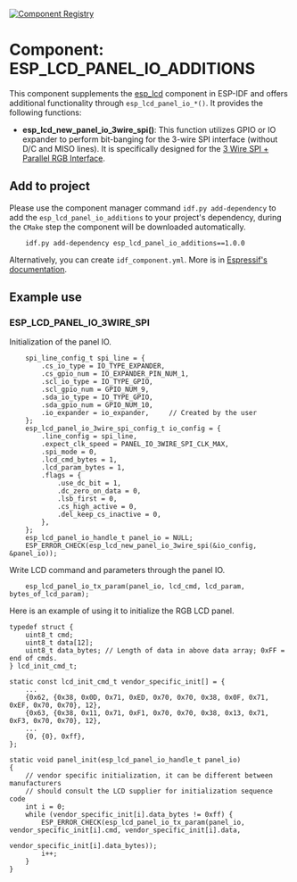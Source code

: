 [![Component Registry](https://components.espressif.com/components/espressif/esp_lcd_panel_io_additions/badge.svg)](https://components.espressif.com/components/espressif/esp_lcd_panel_io_additions)

# Component: ESP_LCD_PANEL_IO_ADDITIONS

This component supplements the [esp_lcd](https://github.com/espressif/esp-idf/blob/master/components/esp_lcd/include/esp_lcd_panel_io.h) component in ESP-IDF and offers additional functionality through `esp_lcd_panel_io_*()`. It provides the following functions:

* **esp_lcd_new_panel_io_3wire_spi()**: This function utilizes GPIO or IO expander to perform bit-banging for the 3-wire SPI interface (without D/C and MISO lines). It is specifically designed for the [3 Wire SPI + Parallel RGB Interface](https://focuslcds.com/3-wire-spi-parallel-rgb-interface-fan4213/).

## Add to project

Please use the component manager command `idf.py add-dependency` to add the `esp_lcd_panel_io_additions` to your project's dependency, during the `CMake` step the component will be downloaded automatically.

```
    idf.py add-dependency esp_lcd_panel_io_additions==1.0.0
```

Alternatively, you can create `idf_component.yml`. More is in [Espressif's documentation](https://docs.espressif.com/projects/esp-idf/en/latest/esp32/api-guides/tools/idf-component-manager.html).

## Example use

### ESP_LCD_PANEL_IO_3WIRE_SPI

Initialization of the panel IO.

```
    spi_line_config_t spi_line = {
        .cs_io_type = IO_TYPE_EXPANDER,
        .cs_gpio_num = IO_EXPANDER_PIN_NUM_1,
        .scl_io_type = IO_TYPE_GPIO,
        .scl_gpio_num = GPIO_NUM_9,
        .sda_io_type = IO_TYPE_GPIO,
        .sda_gpio_num = GPIO_NUM_10,
        .io_expander = io_expander,     // Created by the user
    };
    esp_lcd_panel_io_3wire_spi_config_t io_config = {
        .line_config = spi_line,
        .expect_clk_speed = PANEL_IO_3WIRE_SPI_CLK_MAX,
        .spi_mode = 0,
        .lcd_cmd_bytes = 1,
        .lcd_param_bytes = 1,
        .flags = {
            .use_dc_bit = 1,
            .dc_zero_on_data = 0,
            .lsb_first = 0,
            .cs_high_active = 0,
            .del_keep_cs_inactive = 0,
        },
    };
    esp_lcd_panel_io_handle_t panel_io = NULL;
    ESP_ERROR_CHECK(esp_lcd_new_panel_io_3wire_spi(&io_config, &panel_io));
```

Write LCD command and parameters through the panel IO.

```
    esp_lcd_panel_io_tx_param(panel_io, lcd_cmd, lcd_param, bytes_of_lcd_param);
```

Here is an example of using it to initialize the RGB LCD panel.

```
typedef struct {
    uint8_t cmd;
    uint8_t data[12];
    uint8_t data_bytes; // Length of data in above data array; 0xFF = end of cmds.
} lcd_init_cmd_t;

static const lcd_init_cmd_t vendor_specific_init[] = {
    ...
    {0x62, {0x38, 0x0D, 0x71, 0xED, 0x70, 0x70, 0x38, 0x0F, 0x71, 0xEF, 0x70, 0x70}, 12},
    {0x63, {0x38, 0x11, 0x71, 0xF1, 0x70, 0x70, 0x38, 0x13, 0x71, 0xF3, 0x70, 0x70}, 12},
    ...
    {0, {0}, 0xff},
};

static void panel_init(esp_lcd_panel_io_handle_t panel_io)
{
    // vendor specific initialization, it can be different between manufacturers
    // should consult the LCD supplier for initialization sequence code
    int i = 0;
    while (vendor_specific_init[i].data_bytes != 0xff) {
        ESP_ERROR_CHECK(esp_lcd_panel_io_tx_param(panel_io, vendor_specific_init[i].cmd, vendor_specific_init[i].data,
                                                  vendor_specific_init[i].data_bytes));
        i++;
    }
}
```
